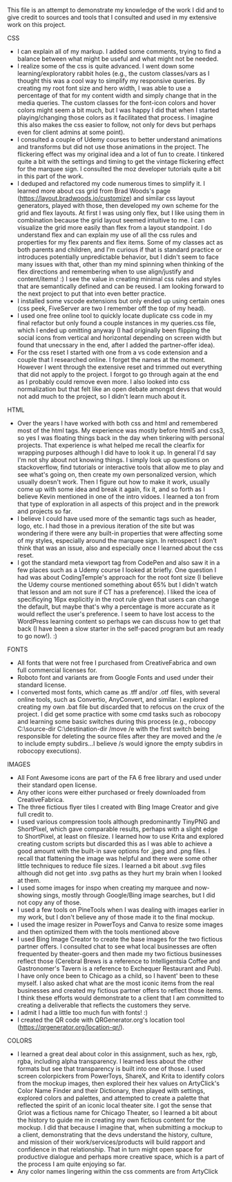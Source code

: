 This file is an attempt to demonstrate my knowledge of the work I did and to give credit to sources and tools that I consulted and used in my extensive work on this project. 

CSS
  - I can explain all of my markup. I added some comments, trying to find a balance between what might be useful and what might not be needed.
  - I realize some of the css is quite advanced. I went down some learning/exploratory rabbit holes (e.g., the custom classes/vars as I thought this was a cool way to simplify my responsive queries. By creating my root font size and hero width, I was able to use a percentage of that for my content width and simply change that in the media queries. The custom classes for the font-icon colors and hover colors might seem a bit much, but I was happy I did that when I started playing/changing those colors as it facilitated that process. I imagine this also makes the css easier to follow, not only for devs but perhaps even for client admins at some point).
  - I consulted a couple of Udemy courses to better understand animations and transforms but did not use those animations in the project. The flickering effect was my original idea and a lot of fun to create. I tinkered quite a bit with the settings and timing to get the vintage flickering effect for the marquee sign. I consulted the moz developer tutorials quite a bit in this part of the work.
  - I deduped and refactored my code numerous times to simplify it. I learned more about css grid from Brad Woods's page (https://layout.bradwoods.io/customize) and similar css layout generators, played with those, then developed my own scheme for the grid and flex layouts. At first I was using only flex, but I like using them in combination because the grid layout seemed intuitive to me. I can visualize the grid more easily than flex from a layout standpoint. I do understand flex and can explain my use of all the css rules and properties for my flex parents and flex items. Some of my classes act as both parents and children, and I'm curious if that is standard practice or introduces potentially unpredictable behavior, but I didn't seem to face many issues with that, other than my mind spinning when thinking of the flex directions and remembering when to use align/justify and content/items! :) I see the value in creating minimal css rules and styles that are semantically defined and can be reused. I am looking forward to the next project to put that into even better practice. 
  - I installed some vscode extensions but only ended up using certain ones (css peek, FiveServer are two I remember off the top of my head).
  - I used one free online tool to quickly locate duplicate css code in my final refactor but only found a couple instances in my queries.css file, which I ended up omitting anyway (I had originally been flipping the social icons from vertical and horizontal depending on screen width but found that unecssary in the end, after I added the partner-offer idea).
  - For the css reset I started with one from a vs code extension and a couple that I researched online. I forget the names at the moment. However I went through the extensive reset and trimmed out everything that did not apply to the project. I forgot to go through again at the end as I probably could remove even more. I also looked into css normalization but that felt like an open debate amongst devs that would not add much to the project, so I didn't learn much about it.

HTML
  - Over the years I have worked with both css and html and remembered most of the html tags. My experience was mostly before html5 and css3, so yes I was floating things back in the day when tinkering with personal projects. That experience is what helped me recall the clearfix for wrapping purposes although I did have to look it up. In general I'd say I'm not shy about not knowing things. I simply look up questions on stackoverflow, find tutorials or interactive tools that allow me to play and see what's going on, then create my own personalized version, which usually doesn't work. Then I figure out how to make it work, usually come up with some idea and break it again, fix it, and so forth as I believe Kevin mentioned in one of the intro vidoes. I learned a ton from that type of exploration in all aspects of this project and in the prework and projects so far.
  - I believe I could have used more of the semantic tags such as header, logo, etc. I had those in a previous iteration of the site but was wondering if there were any built-in properties that were affecting some of my styles, especially around the marquee sign. In retrospect I don't think that was an issue, also and especially once I learned about the css reset.
  - I got the standard meta viewport tag from CodePen and also saw it in a few places such as a Udemy course I looked at briefly. One question I had was about CodingTemple's approach for the root font size (I believe the Udemy course mentioned something about 65% but I didn't watch that lesson and am not sure if CT has a preference). I liked the icea of specificying 16px explicitly in the root rule given that users can change the default, but maybe that's why a percentage is more accurate as it would reflect the user's preference. I seem to have lost access to the WordPress learning content so perhaps we can discuss how to get that back (I have been a slow starter in the self-paced program but am ready to go now!). :) 

FONTS
  - All fonts that were not free I purchased from CreativeFabrica and own full commercial  licenses for. 
  - Roboto font and variants are from Google Fonts and used under their standard license. 
  - I converted most fonts, which came as .tff and/or .otf files, with several online tools, such as Convertio, AnyConvert, and similar. I explored creating my own .bat file but discarded that to refocus on the crux of the project. I did get some practice with some cmd tasks such as robocopy and learning some basic switches during this process (e.g., robocopy C:\source-dir C:\destination-dir /move /e with the first switch being responsible for deleting the source files after they are moved and the /e to include empty subdirs...I believe /s would ignore the empty subdirs in robocopy executions).

IMAGES
  - All Font Awesome icons are part of the FA 6 free library and used under their standard open license.
  - Any other icons were either purchased or freely downloaded from CreativeFabrica. 
  - The three fictious flyer tiles I created with Bing Image Creator and give full credit to. 
  - I used various compression tools although predominantly TinyPNG and ShortPixel, which gave comparable results, perhaps with a slight edge to ShortPixel, at least on filesize. I learned how to use Krita and explored creating custom scripts but discarded this as I was able to achieve a good amount with the built-in save options for .jpeg and .png files. I recall that flattening the image was helpful and there were some other little techniques to reduce file sizes. I learned a bit about .svg files although did not get into .svg paths as they hurt my brain when I looked at them. 
  - I used some images for inspo when creating my marquee and now-showing sings, mostly through Google/Bing image searches, but I did not copy any of those.
  - I used a few tools on PineTools when I was dealing with images earlier in my work, but I don't believe any of those made it to the final mockup.
  - I used the image resizer in PowerToys and Canva to resize some images and then optimized them with the tools mentioned above
  - I used Bing Image Creator to create the base images for the two fictious partner offers. I consulted chat to see what local businesses are often frequented by theater-goers and then made my two fictious businesses reflect those (Cerebral Brews is a reference to Intelligentsia Coffee and Gastronomer's Tavern is a reference to Exchequer Restaurant and Pub). I have only once been to Chicago as a child, so I havent' been to these myself. I also asked chat what are the most iconic items from the real businesses and created my fictious partner offers to reflect those items. I think these efforts would demonstrate to a client that I am committed to creating a deliverable that reflects the customers they serve.
  - I admit I had a little too much fun with fonts! :)
  - I created the QR code with QRGenerator.org's location tool (https://qrgenerator.org/location-qr/). 

COLORS
  - I learned a great deal about color in this assignment, such as hex, rgb, rgba, including alpha transparency. I learned less about the other formats but see that transparency is built into one of those. I used screen colorpickers from PowerToys, ShareX, and Krita to identify colors from the mockup images, then explored their hex values on ArtyClick's Color Name Finder and their Dictionary, then played with settings, explored colors and palettes, and attempted to create a palette that reflected the spirit of an iconic local theater site. I got the sense that Griot was a fictious name for Chicago Theater, so I learned a bit about the history to guide me in creating my own fictious content for the mockup. I did that because I imagine that, when submitting a mockup to a client, demonstrating that the devs understand the history, culture, and mission of their work/services/products will build rapport and confidence in that relationship. That in turn might open space for productive dialogue and perhaps more creative space, which is a part of the process I am quite enjoying so far.
  - Any color names lingering within the css comments are from ArtyClick


              
